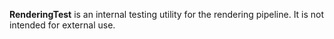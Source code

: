 **RenderingTest** is an internal testing utility for the rendering pipeline.
It is not intended for external use.
